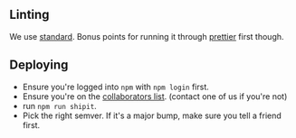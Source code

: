 ## Linting

We use [standard](https://github.com/feross/standard).  Bonus points for running it through [prettier](https://github.com/prettier/prettier) first though.

## Deploying

* Ensure you're logged into `npm` with `npm login` first.
* Ensure you're on the [collaborators list](https://www.npmjs.com/package/ignite-vector-icons/). (contact one of us if you're not)
* run `npm run shipit`.
* Pick the right semver. If it's a major bump, make sure you tell a friend first.


